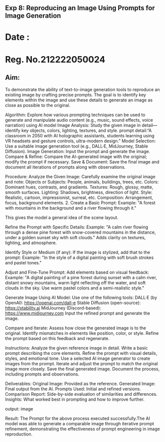 ## Exp 8: Reproducing an Image Using Prompts for Image Generation

# Date :
# Reg. No.212222050024 

## Aim:
To demonstrate the ability of text-to-image generation tools to reproduce an existing image by crafting precise prompts. The goal is to identify key elements within the image and use these details to generate an image as close as possible to the original.

Algorithm:
Explore how various prompting techniques can be used to generate and manipulate audio content (e.g., music, sound effects, voice narration) using AI model Image Analysis: Study the given image in detail—identify key objects, colors, lighting, textures, and style. prompt detail:“A classroom in 2050 with AI holographic assistants, students learning using VR headsets and gesture controls, ultra-modern design.” Model Selection: Use a suitable image generation tool (e.g., DALL·E, MidJourney, Stable Diffusion). Image Generation: Input the prompt and generate the image. Compare & Refine: Compare the AI-generated image with the original; modify the prompt if necessary. Save & Document: Save the final image and document all iterations of prompts along with observations.

Procedure:
Analyze the Given Image: Carefully examine the original image and note: Objects or Subjects: People, animals, buildings, trees, etc. Colors: Dominant hues, contrasts, and gradients. Textures: Rough, glossy, matte, smooth surfaces. Lighting: Shadows, brightness, direction of light. Style: Realistic, cartoon, impressionist, surreal, etc. Composition: Arrangement, focus, background elements. 2. Create a Basic Prompt: Example: "A forest with mountains in the background and a river flowing through it."

This gives the model a general idea of the scene layout.

Refine the Prompt with Specific Details: Example: "A calm river flowing through a dense pine forest with snow-covered mountains in the distance, under a golden sunset sky with soft clouds." Adds clarity on textures, lighting, and atmosphere.

Identify Style or Medium (if any): If the image is stylized, add that to the prompt: Example: "In the style of a digital painting with soft brush strokes and pastel tones."

Adjust and Fine-Tune Prompt: Add elements based on visual feedback: Example: "A digital painting of a pine forest during sunset with a calm river, distant snowy mountains, warm light reflecting off the water, and soft clouds in the sky. Use warm pastel colors and a semi-realistic style."

Generate Image Using AI Model: Use one of the following tools: DALL·E (by OpenAI): https://openai.com/dall-e Stable Diffusion (open-source): https://stability.ai MidJourney (Discord-based): https://www.midjourney.com Input the refined prompt and generate the image.

Compare and Iterate: Assess how close the generated image is to the original. Identify mismatches in elements like position, color, or style. Refine the prompt based on this feedback and regenerate.

Instructions:
Analyze the given reference image in detail. Write a basic prompt describing the core elements. Refine the prompt with visual details, styles, and emotional tone. Use a selected AI image generator to create images from the prompt. Iterate and adjust the prompt to match the original image more closely. Save the final generated image. Document the process, including prompts and observations.

Deliverables:
Original Image: Provided as the reference. Generated Image: Final output from the AI. Prompts Used: Initial and refined versions. Comparison Report: Side-by-side evaluation of similarities and differences. Insights: What worked best in prompting and how to improve further.

output:
image

Result:
The Prompt for the above process executed successfully.The AI model was able to generate a comparable image through iterative prompt refinement, demonstrating the effectiveness of prompt engineering in image reproduction.

